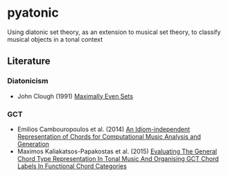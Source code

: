 # pyatonic
Using diatonic set theory, as an extension to musical set theory, to classify musical objects in a tonal context

## Literature

### Diatonicism
- John Clough (1991) [Maximally Even Sets](http://ehess.modelisationsavoirs.fr/atiam/biblio/Clough&DouthettJMT-1991.pdf)

### GCT
- Emilios Cambouropoulos et al. (2014) [An Idiom-independent Representation of Chords for Computational Music Analysis and Generation](http://users.auth.gr/tsougras/resources/pdf/2014-Cambouropoulos,-Kaliakatsos,-Tsougras-ICMC40-SMC11-proceedings-Athens.pdf)
- Maximos Kaliakatsos-Papakostas et al. (2015) [Evaluating The General Chord Type Representation In Tonal Music And Organising GCT Chord Labels In Functional Chord Categories](https://www.coinvent.uni-osnabrueck.de/fileadmin/publications/Kaliakatsos_et_al_ISMIR15.pdf)
